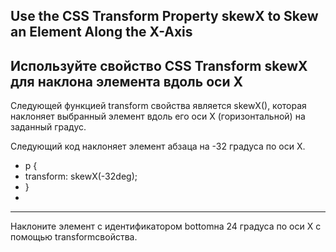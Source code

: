 ## Use the CSS Transform Property skewX to Skew an Element Along the X-Axis ##

## Используйте свойство CSS Transform skewX для наклона элемента вдоль оси X



Следующей функцией transform свойства является skewX(), которая наклоняет выбранный элемент вдоль его оси X (горизонтальной) на заданный градус.

Следующий код наклоняет элемент абзаца на -32 градуса по оси X.

- p {
- transform: skewX(-32deg);
- }
- 
<hr>

Наклоните элемент с идентификатором bottomна 24 градуса по оси X с помощью transformсвойства.
